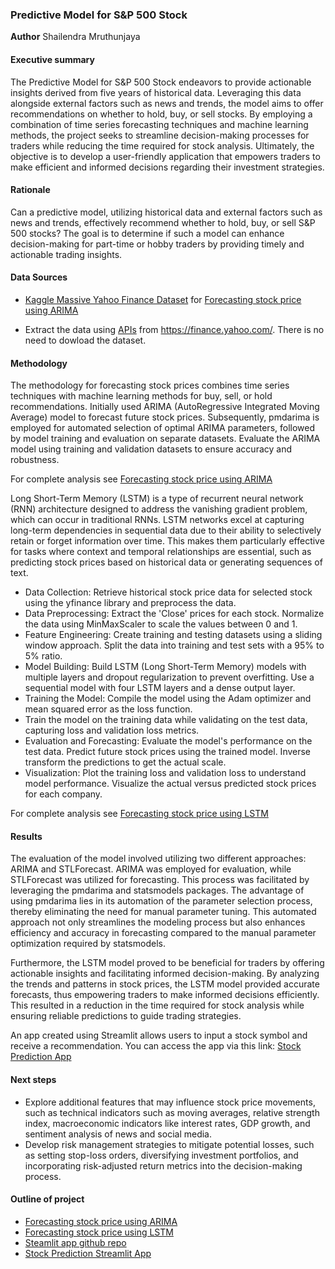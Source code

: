 ### Predictive Model for S&P 500 Stock

**Author**
Shailendra Mruthunjaya

#### Executive summary
The Predictive Model for S&P 500 Stock endeavors to provide actionable insights derived from five years of historical data. Leveraging this data alongside external factors such as news and trends, the model aims to offer recommendations on whether to hold, buy, or sell stocks. By employing a combination of time series forecasting techniques and machine learning methods, the project seeks to streamline decision-making processes for traders while reducing the time required for stock analysis. Ultimately, the objective is to develop a user-friendly application that empowers traders to make efficient and informed decisions regarding their investment strategies.

#### Rationale
Can a predictive model, utilizing historical data and external factors such as news and trends, effectively recommend whether to hold, buy, or sell S&P 500 stocks? The goal is to determine if such a model can enhance decision-making for part-time or hobby traders by providing timely and actionable trading insights.

#### Data Sources
* [Kaggle Massive Yahoo Finance Dataset](https://www.kaggle.com/datasets/iveeaten3223times/massive-yahoo-finance-dataset) for [Forecasting stock price using ARIMA](https://github.com/shailendra-mlai/Predictive-Model-for-SAP-500-Stock/blob/main/Initial-eda-arima.ipynb)

*	Extract the data using [APIs](https://pypi.org/project/yfinance/) from https://finance.yahoo.com/. There is no need to dowload the dataset. 


#### Methodology
The methodology for forecasting stock prices combines time series techniques with machine learning methods for buy, sell, or hold recommendations. Initially used ARIMA (AutoRegressive Integrated Moving Average) model to forecast future stock prices. Subsequently, pmdarima is employed for automated selection of optimal ARIMA parameters, followed by model training and evaluation on separate datasets. Evaluate the ARIMA model using training and validation datasets to ensure accuracy and robustness.

For complete analysis see [Forecasting stock price using ARIMA](https://github.com/shailendra-mlai/Predictive-Model-for-SAP-500-Stock/blob/main/Initial-eda-arima.ipynb)

Long Short-Term Memory (LSTM) is a type of recurrent neural network (RNN) architecture designed to address the vanishing gradient problem, which can occur in traditional RNNs. LSTM networks excel at capturing long-term dependencies in sequential data due to their ability to selectively retain or forget information over time. This makes them particularly effective for tasks where context and temporal relationships are essential, such as predicting stock prices based on historical data or generating sequences of text.

 - Data Collection: Retrieve historical stock price data for selected stock using the yfinance library and preprocess the data.
 - Data Preprocessing: Extract the 'Close' prices for each stock. Normalize the data using MinMaxScaler to scale the values between 0 and 1.
 - Feature Engineering: Create training and testing datasets using a sliding window approach. Split the data into training and test sets with a 95% to 5% ratio.
 - Model Building: Build LSTM (Long Short-Term Memory) models with multiple layers and dropout regularization to prevent overfitting. Use a sequential model with four LSTM layers and a dense output layer.
 - Training the Model: Compile the model using the Adam optimizer and mean squared error as the loss function.
 - Train the model on the training data while validating on the test data, capturing loss and validation loss metrics.
 - Evaluation and Forecasting: Evaluate the model's performance on the test data. Predict future stock prices using the trained model. Inverse transform the predictions to get the actual scale.
 - Visualization: Plot the training loss and validation loss to understand model performance. Visualize the actual versus predicted stock prices for each company.

For complete analysis see [Forecasting stock price using LSTM](https://github.com/shailendra-mlai/Predictive-Model-for-SAP-500-Stock/blob/main/LSTM-Stock-price-prediction.ipynb)



#### Results
The evaluation of the model involved utilizing two different approaches: ARIMA and STLForecast. ARIMA was employed for evaluation, while STLForecast was utilized for forecasting. This process was facilitated by leveraging the pmdarima and statsmodels packages. The advantage of using pmdarima lies in its automation of the parameter selection process, thereby eliminating the need for manual parameter tuning. This automated approach not only streamlines the modeling process but also enhances efficiency and accuracy in forecasting compared to the manual parameter optimization required by statsmodels.

Furthermore, the LSTM model proved to be beneficial for traders by offering actionable insights and facilitating informed decision-making. By analyzing the trends and patterns in stock prices, the LSTM model provided accurate forecasts, thus empowering traders to make informed decisions efficiently. This resulted in a reduction in the time required for stock analysis while ensuring reliable predictions to guide trading strategies.

An app created using Streamlit allows users to input a stock symbol and receive a recommendation. You can access the app via this link: [Stock Prediction App](https://app-stock-predict-3zmrnehpxway7dp4dziqdf.streamlit.app/)

#### Next steps
- Explore additional features that may influence stock price movements, such as technical indicators such as moving averages, relative strength index, macroeconomic indicators like interest rates, GDP growth, and sentiment analysis of news and social media.
- Develop risk management strategies to mitigate potential losses, such as setting stop-loss orders, diversifying investment portfolios, and incorporating risk-adjusted return metrics into the decision-making process.

#### Outline of project

- [Forecasting stock price using ARIMA](https://github.com/shailendra-mlai/Predictive-Model-for-SAP-500-Stock/blob/main/Initial-eda-arima.ipynb)
- [Forecasting stock price using LSTM](https://github.com/shailendra-mlai/Predictive-Model-for-SAP-500-Stock/blob/main/LSTM-Stock-price-prediction.ipynb)
- [Steamlit app github repo](https://github.com/shailendra-mlai/streamlit-stock-predict)
- [Stock Prediction Streamlit App](https://app-stock-predict-3zmrnehpxway7dp4dziqdf.streamlit.app/)

